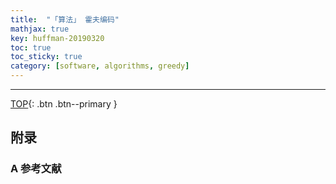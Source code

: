 ```yaml
---
title:  "「算法」 霍夫编码"
mathjax: true
key: huffman-20190320
toc: true
toc_sticky: true
category: [software, algorithms, greedy]
---
```

<span id='head'></span>

<!--more-->




-------------------  
[TOP](#head){: .btn .btn--primary }




## 附录
### A  参考文献  
